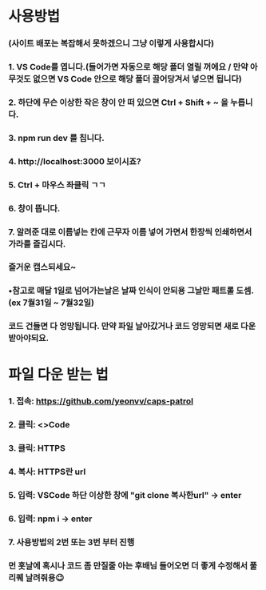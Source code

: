 # 사용방법
### (사이트 배포는 복잡해서 못하겠으니 그냥 이렇게 사용합시다)
### 1. VS Code를 엽니다.(들어가면 자동으로 해당 폴더 열릴 꺼에요 / 만약 아무것도 없으면 VS Code 안으로 해당 폴더 끌어당겨서 넣으면 됩니다)
### 2. 하단에 무슨 이상한 작은 창이 안 떠 있으면 Ctrl + Shift + ~ 을 누릅니다.
### 3. npm run dev 를 칩니다.
### 4. http://localhost:3000 보이시죠?
### 5. Ctrl + 마우스 좌클릭 ㄱㄱ
### 6. 창이 뜹니다.
### 7. 알려준 대로 이름넣는 칸에 근무자 이름 넣어 가면서 한장씩 인쇄하면서 가라를 즐깁시다.
### 즐거운 캡스되세요~
### •참고로 매달 1일로 넘어가는날은 날짜 인식이 안되용 그날만 패트롤 도셈.(ex 7월31일 ~ 7월32일)
### 코드 건들면 다 엉망됩니다. 만약 파일 날아갔거나 코드 엉망되면 새로 다운 받아야되요.

# 파일 다운 받는 법
### 1. 접속: https://github.com/yeonvv/caps-patrol
### 2. 클릭: <>Code
### 3. 클릭: HTTPS
### 4. 복사: HTTPS란 url
### 5. 입력: VSCode 하단 이상한 창에 "git clone 복사한url" -> enter
### 6. 입력: npm i -> enter
### 7. 사용방법의 2번 또는 3번 부터 진행

### 먼 훗날에 혹시나 코드 좀 만질줄 아는 후배님 들어오면 더 좋게 수정해서 풀리퀘 날려줘용😉
